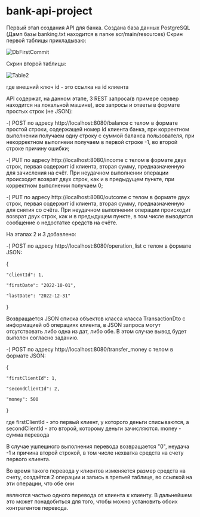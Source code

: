 # bank-api-project
Первый этап создания API для банка.
Создана база данных PostgreSQL (Дамп базы banking.txt находится в папке scr/main/resources)
Скрин первой таблицы прикладываю:

![DbFirstCommit](https://user-images.githubusercontent.com/94735019/204122675-4717dfcc-c081-434f-88ff-320e8a467376.JPG)

Скрин второй таблицы:

![Table2](https://user-images.githubusercontent.com/94735019/209477450-a98e6a7e-4b4e-477b-8174-d950acb8e39d.JPG)

где внешний ключ id - это ссылка на id клиента

API содержат, на данном этапе, 3 REST запроса(в примере сервер находится на локальной машине), все запросы и ответы в формате простых строк (не JSON):

-) POST по адресу http://localhost:8080/balance с телом в формате простой строки, содержащей номер id клиента банка,
при корректном выполнении получаем одну строку с суммой баланса пользователя, при некорректном выполнеии получаем в первой строке -1,
во второй строке причину ошибки;

-) PUT по адресу http://localhost:8080/income с телом в формате двух строк, первая содержит id клиента, вторая сумму, предназначенную для зачисления на счёт.
При неудачном выполнении операции происходит возврат двух строк, как и в предыдущем пункте, при корректном выполнении получаем 0;

-) PUT по адресу http://localhost:8080/outcome с телом в формате двух строк, первая содержит id клиента, вторая сумму, предназначенную для снятия со счёта.
При неудачном выполнении операции происходит возврат двух строк, как и в предыдущем пункте, в том числе выводится сообщение о недостатке средств на счёте.

На этапах 2 и 3 добавлено:

-) POST по адресу http://localhost:8080/operation_list с телом в формате JSON:

{

    "clientId": 1,
    
    "firstDate": "2022-10-01",
    
    "lastDate": "2022-12-31"
    
}

Возвращается JSON списка объектов класса класса TransactionDto c информацией об операциях клиента, в JSON запроса могут отсутствовать либо одна из дат, либо обе.
В этом случае вывод будет выполен согласно заданию.


-) POST по адресу http://localhost:8080/transfer_money с телом в формате JSON:

{

    "firstClientId": 1,
    
    "secondClientId": 2,
    
    "money": 500
    
}

где firstClientId - это первый клиент, у которого деньги списываются, а secondClientId - это второй, которому деньги зачисляются. money - сумма перевода

В случае ушпешного выполнения перевода возвращается "0", неудача -1 и причина второй строкой, в том числе нехватка средств на счету первого клиента.

Во время такого перевода у клиентов изменяется размер средств на счету, создаётся 2 операции и запись в третьей таблице, во ссылкой на эти операции, что обе они

являются частью одного перевода от клиента к клиенту. В дальнейшем это может понадобиться для того, чтобы можно установить обоих контрагентов перевода.










